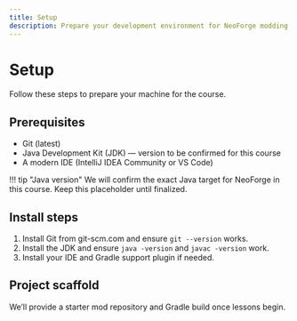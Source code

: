 ```yaml
---
title: Setup
description: Prepare your development environment for NeoForge modding.
---
```


# Setup

Follow these steps to prepare your machine for the course.

## Prerequisites

- Git (latest)
- Java Development Kit (JDK) — version to be confirmed for this course
- A modern IDE (IntelliJ IDEA Community or VS Code)

!!! tip "Java version"
    We will confirm the exact Java target for NeoForge in this course. Keep this placeholder until finalized.

## Install steps

1. Install Git from git-scm.com and ensure `git --version` works.
2. Install the JDK and ensure `java -version` and `javac -version` work.
3. Install your IDE and Gradle support plugin if needed.

## Project scaffold

We’ll provide a starter mod repository and Gradle build once lessons begin.
